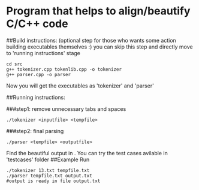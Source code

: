 # Program that helps to align/beautify C/C++ code  


##Build instructions: (optional step for those who wants some action building executables themselves :) you can skip this step and directly move to 'running instructions' stage
```
cd src
g++ tokenizer.cpp tokenlib.cpp -o tokenizer
g++ parser.cpp -o parser
```
Now you will get the executables as 'tokenizer' and 'parser'  

##Running instructions:

###step1: remove unnecessary tabs and spaces
```
./tokenizer <inputfile> <tempfile>
```

###step2: final parsing
```
./parser <tempfile> <outputfile>
```

Find the beautiful output in <outputfile>. You can try the test cases avilable in 'testcases' folder
##Example Run
```
./tokenizer 13.txt tempfile.txt
./parser tempfile.txt output.txt
#output is ready in file output.txt
```
